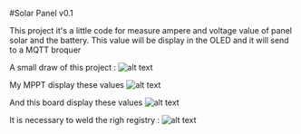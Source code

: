#Solar Panel v0.1

This project it's a little code for measure ampere and voltage value of panel solar and the battery. 
This value will be display in the OLED and it will send to a MQTT broquer

A small draw of this project :
![alt text](https://ravindrajob.blob.core.windows.net/assets/HighLevelSolarProject.png)

My MPPT display these values
![alt text](https://ravindrajob.blob.core.windows.net/assets/mppt-solar.png)

And this board display these values
![alt text](https://ravindrajob.blob.core.windows.net/assets/protoypeSolar.png)

It is necessary to weld the righ registry :
![alt text](https://cdn-learn.adafruit.com/assets/assets/000/002/458/medium800/adafruit_products_2012_10_25_IMG_0721-1024.jpg?1396783305)